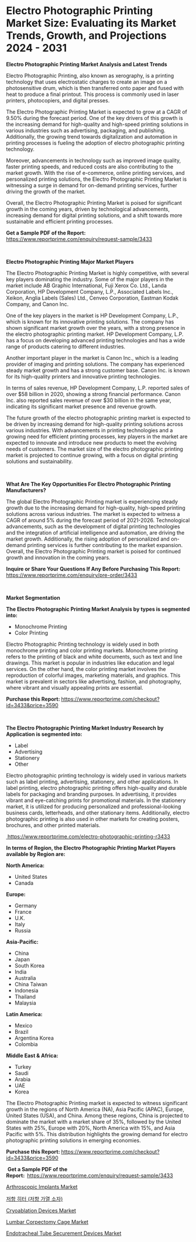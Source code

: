 <p><h1>Electro Photographic Printing Market Size: Evaluating its Market Trends, Growth, and Projections 2024 - 2031</h1></p><p><strong>Electro Photographic Printing Market Analysis and Latest Trends</strong></p>
<p><p>Electro Photographic Printing, also known as xerography, is a printing technology that uses electrostatic charges to create an image on a photosensitive drum, which is then transferred onto paper and fused with heat to produce a final printout. This process is commonly used in laser printers, photocopiers, and digital presses.</p><p>The Electro Photographic Printing Market is expected to grow at a CAGR of 9.50% during the forecast period. One of the key drivers of this growth is the increasing demand for high-quality and high-speed printing solutions in various industries such as advertising, packaging, and publishing. Additionally, the growing trend towards digitalization and automation in printing processes is fueling the adoption of electro photographic printing technology.</p><p>Moreover, advancements in technology such as improved image quality, faster printing speeds, and reduced costs are also contributing to the market growth. With the rise of e-commerce, online printing services, and personalized printing solutions, the Electro Photographic Printing Market is witnessing a surge in demand for on-demand printing services, further driving the growth of the market.</p><p>Overall, the Electro Photographic Printing Market is poised for significant growth in the coming years, driven by technological advancements, increasing demand for digital printing solutions, and a shift towards more sustainable and efficient printing processes.</p></p>
<p><strong>Get a Sample PDF of the Report:&nbsp;</strong> <a href="https://www.reportprime.com/enquiry/request-sample/3433">https://www.reportprime.com/enquiry/request-sample/3433</a></p>
<p>&nbsp;</p>
<p><strong>Electro Photographic Printing Major Market Players</strong></p>
<p><p>The Electro Photographic Printing Market is highly competitive, with several key players dominating the industry. Some of the major players in the market include AB Graphic International, Fuji Xerox Co. Ltd., Landa Corporation, HP Development Company, L.P., Associated Labels Inc., Xeikon, Anglia Labels (Sales) Ltd., Cenveo Corporation, Eastman Kodak Company, and Canon Inc. </p><p>One of the key players in the market is HP Development Company, L.P., which is known for its innovative printing solutions. The company has shown significant market growth over the years, with a strong presence in the electro photographic printing market. HP Development Company, L.P. has a focus on developing advanced printing technologies and has a wide range of products catering to different industries.</p><p>Another important player in the market is Canon Inc., which is a leading provider of imaging and printing solutions. The company has experienced steady market growth and has a strong customer base. Canon Inc. is known for its high-quality printers and innovative printing technologies.</p><p>In terms of sales revenue, HP Development Company, L.P. reported sales of over $58 billion in 2020, showing a strong financial performance. Canon Inc. also reported sales revenue of over $30 billion in the same year, indicating its significant market presence and revenue growth.</p><p>The future growth of the electro photographic printing market is expected to be driven by increasing demand for high-quality printing solutions across various industries. With advancements in printing technologies and a growing need for efficient printing processes, key players in the market are expected to innovate and introduce new products to meet the evolving needs of customers. The market size of the electro photographic printing market is projected to continue growing, with a focus on digital printing solutions and sustainability.</p></p>
<p>&nbsp;</p>
<p><strong>What Are The Key Opportunities For Electro Photographic Printing Manufacturers?</strong></p>
<p><p>The global Electro Photographic Printing market is experiencing steady growth due to the increasing demand for high-quality, high-speed printing solutions across various industries. The market is expected to witness a CAGR of around 5% during the forecast period of 2021-2026. Technological advancements, such as the development of digital printing technologies and the integration of artificial intelligence and automation, are driving the market growth. Additionally, the rising adoption of personalized and on-demand printing services is further contributing to the market expansion. Overall, the Electro Photographic Printing market is poised for continued growth and innovation in the coming years.</p></p>
<p><strong>Inquire or Share Your Questions If Any Before Purchasing This Report:</strong> <a href="https://www.reportprime.com/enquiry/pre-order/3433">https://www.reportprime.com/enquiry/pre-order/3433</a></p>
<p>&nbsp;</p>
<p><strong>Market Segmentation</strong></p>
<p><strong>The Electro Photographic Printing Market Analysis by types is segmented into:</strong></p>
<p><ul><li>Monochrome Printing</li><li>Color Printing</li></ul></p>
<p><p>Electro Photographic Printing technology is widely used in both monochrome printing and color printing markets. Monochrome printing refers to the printing of black and white documents, such as text and line drawings. This market is popular in industries like education and legal services. On the other hand, the color printing market involves the reproduction of colorful images, marketing materials, and graphics. This market is prevalent in sectors like advertising, fashion, and photography, where vibrant and visually appealing prints are essential.</p></p>
<p><strong>Purchase this Report:&nbsp;</strong><a href="https://www.reportprime.com/checkout?id=3433&price=3590">https://www.reportprime.com/checkout?id=3433&price=3590</a></p>
<p>&nbsp;</p>
<p><strong>The Electro Photographic Printing Market Industry Research by Application is segmented into:</strong></p>
<p><ul><li>Label</li><li>Advertising</li><li>Stationery</li><li>Other</li></ul></p>
<p><p>Electro photographic printing technology is widely used in various markets such as label printing, advertising, stationery, and other applications. In label printing, electro photographic printing offers high-quality and durable labels for packaging and branding purposes. In advertising, it provides vibrant and eye-catching prints for promotional materials. In the stationery market, it is utilized for producing personalized and professional-looking business cards, letterheads, and other stationary items. Additionally, electro photographic printing is also used in other markets for creating posters, brochures, and other printed materials.</p></p>
<p><a href="https://www.reportprime.com/electro-photographic-printing-r3433">&nbsp;https://www.reportprime.com/electro-photographic-printing-r3433</a></p>
<p><strong>In terms of Region, the Electro Photographic Printing Market Players available by Region are:</strong></p>
<p>
    <p> <strong> North America: </strong>
        <ul>
            <li>United States</li>
            <li>Canada</li>
        </ul>
        </p> 
    <p> <strong> Europe: </strong>
        <ul>
            <li>Germany</li>
            <li>France</li>
            <li>U.K.</li>
            <li>Italy</li>
            <li>Russia</li>
        </ul>
        </p> 
    <p> <strong> Asia-Pacific: </strong>
        <ul>
            <li>China</li>
            <li>Japan</li>
            <li>South Korea</li>
            <li>India</li>
            <li>Australia</li>
            <li>China Taiwan</li>
            <li>Indonesia</li>
            <li>Thailand</li>
            <li>Malaysia</li>
        </ul>
        </p> 
    <p> <strong> Latin America: </strong>
        <ul>
            <li>Mexico</li>
            <li>Brazil</li>
            <li>Argentina Korea</li>
            <li>Colombia</li>
        </ul>
        </p> 
    <p> <strong> Middle East & Africa: </strong>
        <ul>
            <li>Turkey</li>
            <li>Saudi</li>
            <li>Arabia</li>
            <li>UAE</li>
            <li>Korea</li>
        </ul>
    </p>
    </p>
<p><p>The Electro Photographic Printing market is expected to witness significant growth in the regions of North America (NA), Asia Pacific (APAC), Europe, United States (USA), and China. Among these regions, China is projected to dominate the market with a market share of 35%, followed by the United States with 25%, Europe with 20%, North America with 15%, and Asia Pacific with 5%. This distribution highlights the growing demand for electro photographic printing solutions in emerging economies.</p></p>
<p><strong>Purchase this Report: </strong><a href="https://www.reportprime.com/checkout?id=3433&price=3590">https://www.reportprime.com/checkout?id=3433&price=3590</a></p>
<p>&nbsp;<strong>Get a Sample PDF of the Report:&nbsp;&nbsp;</strong><a href="https://www.reportprime.com/enquiry/request-sample/3433">https://www.reportprime.com/enquiry/request-sample/3433</a></p>
<p><strong></strong></p>
<p><p><a href="https://medium.com/@eltaoberts/arthroscopic-implants-market-research-report-market-forecast-and-growth-prospects-with-a-steady-105fa6b310f2">Arthroscopic Implants Market</a></p><p><a href="https://github.com/mpodehpw07370073/Market-Research-Report-List-4/blob/main/1244680103441.md">저항 히터 (저항 가열 소자)</a></p><p><a href="https://medium.com/@clairhane1992/cryoablation-devices-market-trends-focusing-on-cryoablation-devices-market-insight-and-forecast-3306810d6d29">Cryoablation Devices Market</a></p><p><a href="https://medium.com/@sdonald04328/lumbar-corpectomy-cage-market-report-by-product-type-length-20-50mm-length-50-100mm-length-d9c5776aefdb">Lumbar Corpectomy Cage Market</a></p><p><a href="https://medium.com/@scottroberts2661/endotracheal-tube-securement-devices-market-emerging-trends-and-future-prospects-for-period-from-905e9525429a">Endotracheal Tube Securement Devices Market</a></p></p>